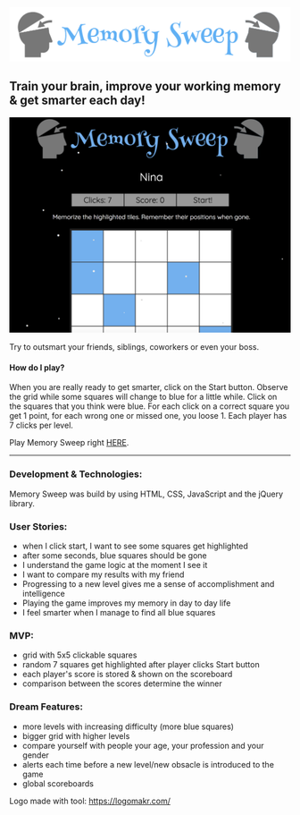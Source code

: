 ![image - logo of the game](./memory-sweep-logo.png)


## Train your brain, improve your working memory & get smarter each day!

![screenshot](./screenshot.png)

Try to outsmart your friends, siblings, coworkers or even your boss.

#### How do I play?
When you are really ready to get smarter, click on the Start button. Observe the grid while some squares will change to blue for a little while. Click on the squares that you think were blue. For each click on a correct square you get 1 point, for each wrong one or missed one, you loose 1. 
Each player has 7 clicks per level. 

Play Memory Sweep right [HERE](https://ninakivu.github.io/memory-sweep/).

---

### Development & Technologies:
Memory Sweep was build by using HTML, CSS, JavaScript and the jQuery library.


### User Stories:
- when I click start, I want to see some squares get highlighted
- after some seconds, blue squares should be gone
- I understand the game logic at the moment I see it
- I want to compare my results with my friend
- Progressing to a new level gives me a sense of accomplishment and intelligence
- Playing the game improves my memory in day to day life
- I feel smarter when I manage to find all blue squares

### MVP:
- grid with 5x5 clickable squares
- random 7 squares get highlighted after player clicks Start button
- each player's score is stored & shown on the scoreboard 
- comparison between the scores determine the winner


### Dream Features:

- more levels with increasing difficulty (more blue squares)
- bigger grid with higher levels
- compare yourself with people your age, your profession and your gender
- alerts each time before a new level/new obsacle is introduced to the game
- global scoreboards


Logo made with tool: https://logomakr.com/
